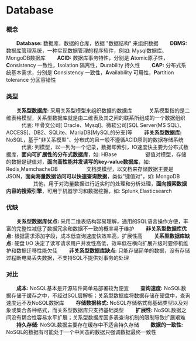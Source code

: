 # Database
### 概念
&emsp;&emsp;**Database:** 数据库，数据的仓库，依据 "数据结构" 来组织数据
&emsp;&emsp;**DBMS:** 数据库管理系统，一种实现数据管理的程序软件，例如: Mysql数据库、MongoDB数据库
&emsp;&emsp;**ACID:** 数据库事务特性，分别是 **A**tomic原子性，**C**onsistency 一致性，**I**solation 隔离性，**D**urability 持久性
&emsp;&emsp;**CAP:** 分布式系统基本需求，分别是 **C**onsistency 一致性，**A**vailability 可用性，**P**artition tolerance 分区容错性
### 类型
&emsp;&emsp;**关系型数据库:** 采用关系型模型来组织数据的数据库
&emsp;&emsp;&emsp;关系模型指的是二维表格模型，关系型数据库就是由二维表及其之间的联系所组成的一个数据组织
&emsp;&emsp;&emsp;代表: 甲骨文公司[ Oracle、Mysql]、微软公司[SQL Server(MS SQL)、ACCESS]、DB2、SQLite、MariaDB[MySQL的分支]等
&emsp;&emsp;**非关系型数据库:** NoSQL，基于"非关系模型"、分布式的且一般不遵循ACID原则的数据存储系统
&emsp;&emsp;&emsp;代表: 列模型，以一列为一个记录，数据即索引，IO速度快主要为分布式数据库，**面向可扩展性的分布式数据库**，如: HBase
&emsp;&emsp;&emsp;&emsp;&emsp; 键值对模型，存储的数据是键值对，**面向高性能并发读写的key-value数据库**，如: Redis,MemchacheDB
&emsp;&emsp;&emsp;&emsp;&emsp; 文档类模型，以文档来存储数据主要是JSON，**面向海量数据访问可以快速查询数据**，类似"键值对"，如: MongoDB
&emsp;&emsp;&emsp;&emsp;&emsp; 其他，用于对海量数据进行近实时的处理和分析处理，**面向搜索数据内容的搜索引擎**，可用于机器学习和数据挖掘，如: Splunk,Elasticsearch
### 优缺
&emsp;&emsp;**关系型数据库优点:** 采用二维表结构容易理解，通用的SQL语言操作方便，丰富的完整性减低了数据冗余和数据不一致的概率易于维护
&emsp;&emsp;**非关系型数据库优点:** 根据需求添加字段，成本低查询速度快效率高，扩展性高
&emsp;&emsp;**关系型数据库缺点:** 硬盘 I/O 决定了读写请求用户并发性高低，效率低在横向扩展升级时要停机维护和数据迁移性能欠佳
&emsp;&emsp;**非关系型数据库缺点:** 只能存储简单的数据，没有存储过程断电易丢失数据，不支持SQL不提供对事务的处理
### 对比
&emsp;&emsp;**成本:** NoSQL基本是开源软件简单易部署较为便宜
&emsp;&emsp;**查询速度:** NoSQL数据存储于缓存之中，不经过SQL层解析；关系型数据库将数据存储在硬盘中，查询速度远不及NoSQL数据库
&emsp;&emsp;**存储数据格式:** NoSQL存储格式有基础类型以及对象或集合各种格式，而关系型数据库只支持基础类型
&emsp;&emsp;**扩展性:** NoSQL数据之间没有耦合性容易水平扩展；关系型数据库因多表查询机制的限制导致扩展艰难
&emsp;&emsp;**持久存储:** NoSQL数据主要存在缓存中不适合持久存储
&emsp;&emsp;**数据的一致性:** NoSQL的数据有可能处于一个中间态的数据只强调数据最终一致性


